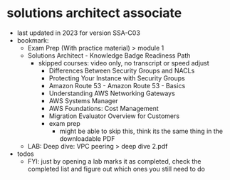 # solutions architect associate

- last updated in 2023 for version SSA-C03
- bookmark:
  - Exam Prep (With practice material) > module 1
  - Solutions Architect - Knowledge Badge Readiness Path
    - skipped courses: video only, no transcript or speed adjust
      - Differences Between Security Groups and NACLs
      - Protecting Your Instance with Security Groups
      - Amazon Route 53 - Amazon Route 53 - Basics
      - Understanding AWS Networking Gateways
      - AWS Systems Manager
      - AWS Foundations: Cost Management
      - Migration Evaluator Overview for Customers
      - exam prep
        - might be able to skip this, think its the same thing in the downloadable PDF
  - LAB: Deep dive: VPC peering > deep dive 2.pdf
- todos
  - FYI: just by opening a lab marks it as completed, check the completed list and figure out which ones you still need to do
